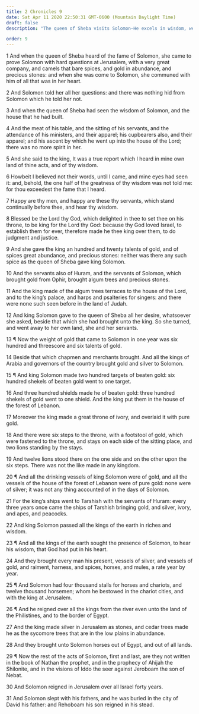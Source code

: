 ```yaml
---
title: 2 Chronicles 9
date: Sat Apr 11 2020 22:50:31 GMT-0600 (Mountain Daylight Time)
draft: false
description: "The queen of Sheba visits Solomon—He excels in wisdom, wealth, and magnificence—After reigning forty years, Solomon dies, and Rehoboam becomes king."

order: 9
---
```

    
1 And when the queen of Sheba heard of the fame of Solomon, she came to prove Solomon with hard questions at Jerusalem, with a very great company, and camels that bare spices, and gold in abundance, and precious stones: and when she was come to Solomon, she communed with him of all that was in her heart.

2 And Solomon told her all her questions: and there was nothing hid from Solomon which he told her not.

3 And when the queen of Sheba had seen the wisdom of Solomon, and the house that he had built.

4 And the meat of his table, and the sitting of his servants, and the attendance of his ministers, and their apparel; his cupbearers also, and their apparel; and his ascent by which he went up into the house of the Lord; there was no more spirit in her.

5 And she said to the king, It was a true report which I heard in mine own land of thine acts, and of thy wisdom.

6 Howbeit I believed not their words, until I came, and mine eyes had seen it: and, behold, the one half of the greatness of thy wisdom was not told me: for thou exceedest the fame that I heard.

7 Happy are thy men, and happy are these thy servants, which stand continually before thee, and hear thy wisdom.

8 Blessed be the Lord thy God, which delighted in thee to set thee on his throne, to be king for the Lord thy God: because thy God loved Israel, to establish them for ever, therefore made he thee king over them, to do judgment and justice.

9 And she gave the king an hundred and twenty talents of gold, and of spices great abundance, and precious stones: neither was there any such spice as the queen of Sheba gave king Solomon.

10 And the servants also of Huram, and the servants of Solomon, which brought gold from Ophir, brought algum trees and precious stones.

11 And the king made of the algum trees terraces to the house of the Lord, and to the king’s palace, and harps and psalteries for singers: and there were none such seen before in the land of Judah.

12 And king Solomon gave to the queen of Sheba all her desire, whatsoever she asked, beside that which she had brought unto the king. So she turned, and went away to her own land, she and her servants.

13 ¶ Now the weight of gold that came to Solomon in one year was six hundred and threescore and six talents of gold.

14 Beside that which chapmen and merchants brought. And all the kings of Arabia and governors of the country brought gold and silver to Solomon.

15 ¶ And king Solomon made two hundred targets of beaten gold: six hundred shekels of beaten gold went to one target.

16 And three hundred shields made he of beaten gold: three hundred shekels of gold went to one shield. And the king put them in the house of the forest of Lebanon.

17 Moreover the king made a great throne of ivory, and overlaid it with pure gold.

18 And there were six steps to the throne, with a footstool of gold, which were fastened to the throne, and stays on each side of the sitting place, and two lions standing by the stays.

19 And twelve lions stood there on the one side and on the other upon the six steps. There was not the like made in any kingdom.

20 ¶ And all the drinking vessels of king Solomon were of gold, and all the vessels of the house of the forest of Lebanon were of pure gold: none were of silver; it was not any thing accounted of in the days of Solomon.

21 For the king’s ships went to Tarshish with the servants of Huram: every three years once came the ships of Tarshish bringing gold, and silver, ivory, and apes, and peacocks.

22 And king Solomon passed all the kings of the earth in riches and wisdom.

23 ¶ And all the kings of the earth sought the presence of Solomon, to hear his wisdom, that God had put in his heart.

24 And they brought every man his present, vessels of silver, and vessels of gold, and raiment, harness, and spices, horses, and mules, a rate year by year.

25 ¶ And Solomon had four thousand stalls for horses and chariots, and twelve thousand horsemen; whom he bestowed in the chariot cities, and with the king at Jerusalem.

26 ¶ And he reigned over all the kings from the river even unto the land of the Philistines, and to the border of Egypt.

27 And the king made silver in Jerusalem as stones, and cedar trees made he as the sycomore trees that are in the low plains in abundance.

28 And they brought unto Solomon horses out of Egypt, and out of all lands.

29 ¶ Now the rest of the acts of Solomon, first and last, are they not written in the book of Nathan the prophet, and in the prophecy of Ahijah the Shilonite, and in the visions of Iddo the seer against Jeroboam the son of Nebat.

30 And Solomon reigned in Jerusalem over all Israel forty years.

31 And Solomon slept with his fathers, and he was buried in the city of David his father: and Rehoboam his son reigned in his stead.
